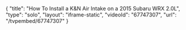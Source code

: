 {
    "title": "How To Install a K&N Air Intake on a 2015 Subaru WRX 2.0L",
    "type": "solo",
    "layout": "iframe-static",
    "videoId": "67747307",
    "url": "\/tvpembed\/67747307"
}